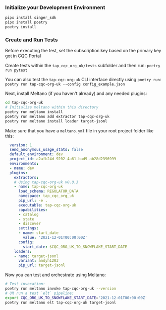 ### Initialize your Development Environment

```bash
pipx install singer_sdk
pipx install poetry
poetry install
```

### Create and Run Tests

Before executing the test, set the subscription key based on the primary key got in CQC Portal

Create tests within the `tap_cqc_org_uk/tests` subfolder and then run:
`poetry run pytest`

You can also test the `tap-cqc-org-uk` CLI interface directly using `poetry run`:
`poetry run tap-cqc-org-uk --config config_example.json`


Next, install Meltano (if you haven't already) and any needed plugins:
```bash
cd tap-cqc-org-uk
# Initialize meltano within this directory
poetry run meltano install
poetry run meltano add extractor tap-cqc-org-uk
poetry run meltano install loader target-jsonl
```

Make sure that you have a `meltano.yml` file in your root project folder like this:
```YAML
  version: 1
  send_anonymous_usage_stats: false
  default_environment: dev
  project_id: a2afb24d-9202-4a61-bad9-ab28d2396999
  environments:
  - name: dev
  plugins:
    extractors:
    # Using tap-cqc-org-uk v0.0.3
    - name: tap-cqc-org-uk
      load_schema: REGULATOR_DATA
      namespace: tap_cqc_org_uk
      pip_url: -e .
      executable: tap-cqc-org-uk
      capabilities:
      - catalog
      - state
      - discover
      settings:
      - name: start_date
        value: '2021-12-01T00:00:00Z'
      config:
        start_date: $CQC_ORG_UK_TO_SNOWFLAKE_START_DATE
    loaders:
    - name: target-jsonl
      variant: andyh1203
      pip_url: target-jsonl
```

Now you can test and orchestrate using Meltano:
```bash
# Test invocation:
poetry run meltano invoke tap-cqc-org-uk --version
# OR run a test `elt` pipeline:
export CQC_ORG_UK_TO_SNOWFLAKE_START_DATE='2021-12-01T00:00:00Z'
poetry run meltano elt tap-cqc-org-uk target-jsonl
```